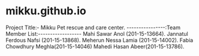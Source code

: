# mikku.github.io
Project Title:- Mikku Pet rescue and care center. 
----------------:Team Member List:------------------ 
Mahi Sawar Anol (201-15-13664).
Jannatul Ferdous Nafsi (201-15-13868).
Meherun Nessa Lamia (201-15-14002).
Fabia Chowdhury Meghla(201-15-14046)
Mahedi Hasan Abeer(201-15-13786).
